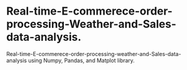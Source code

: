 # Real-time-E-commerece-order-processing-Weather-and-Sales-data-analysis.
Real-time-E-commerece-order-processing-weather-and-Sales-data-analysis using Numpy, Pandas, and Matplot library.
